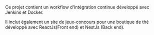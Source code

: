 Ce projet contient un workflow d'intégration continue développé avec Jenkins et Docker.

Il inclut également un site de jeux-concours pour une boutique de thé développé avec ReactJs(Front end) et NestJs (Back end).
